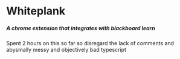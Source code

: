 # Whiteplank
##### A chrome extension that integrates with blackboard learn

Spent 2 hours on this so far so disregard the lack of comments and abysmally messy and objectively bad typescript
